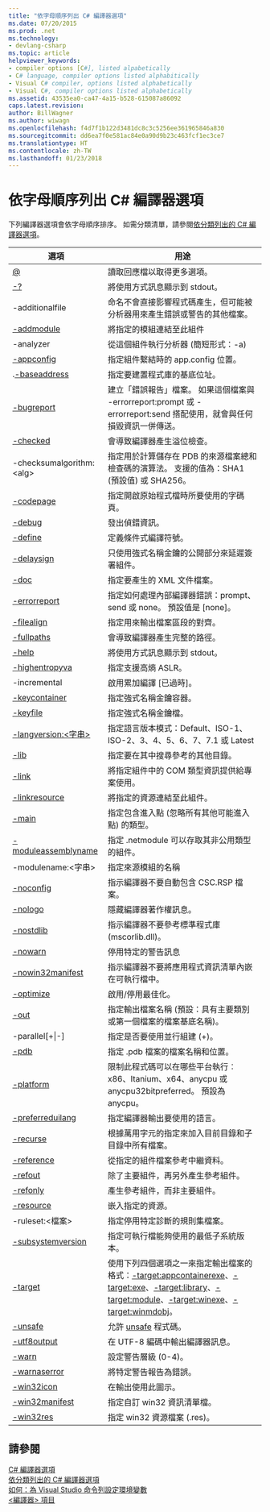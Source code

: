 ```yaml
---
title: "依字母順序列出 C# 編譯器選項"
ms.date: 07/20/2015
ms.prod: .net
ms.technology:
- devlang-csharp
ms.topic: article
helpviewer_keywords:
- compiler options [C#], listed alpabetically
- C# language, compiler options listed alphabitically
- Visual C# compiler, options listed alphabetically
- Visual C#, compiler options listed alphabetically
ms.assetid: 43535ea0-ca47-4a15-b528-615087a86092
caps.latest.revision: 
author: BillWagner
ms.author: wiwagn
ms.openlocfilehash: f4d7f1b122d3481dc8c3c5256ee361965846a830
ms.sourcegitcommit: dd6ea7f0e581ac84e0a90d9b23c463fcf1ec3ce7
ms.translationtype: HT
ms.contentlocale: zh-TW
ms.lasthandoff: 01/23/2018
---
```

# <a name="c-compiler-options-listed-alphabetically"></a>依字母順序列出 C# 編譯器選項
下列編譯器選項會依字母順序排序。 如需分類清單，請參閱[依分類列出的 C# 編譯器選項](../../../csharp/language-reference/compiler-options/listed-by-category.md)。  
  
|選項|用途|  
|------------|-------------|  
|[@](../../../csharp/language-reference/compiler-options/response-file-compiler-option.md)|讀取回應檔以取得更多選項。|  
|[-?](../../../csharp/language-reference/compiler-options/help-compiler-option.md)|將使用方式訊息顯示到 stdout。|  
|-additionalfile|命名不會直接影響程式碼產生，但可能被分析器用來產生錯誤或警告的其他檔案。|  
|[-addmodule](../../../csharp/language-reference/compiler-options/addmodule-compiler-option.md)|將指定的模組連結至此組件|  
|-analyzer|從這個組件執行分析器 (簡短形式：-a)|  
|[-appconfig](../../../csharp/language-reference/compiler-options/appconfig-compiler-option.md)|指定組件繫結時的 app.config 位置。|  
|.[-baseaddress](../../../csharp/language-reference/compiler-options/baseaddress-compiler-option.md)|指定要建置程式庫的基底位址。|  
|[-bugreport](../../../csharp/language-reference/compiler-options/bugreport-compiler-option.md)|建立「錯誤報告」檔案。 如果這個檔案與 -errorreport:prompt 或 -errorreport:send 搭配使用，就會與任何損毀資訊一併傳送。|  
|[-checked](../../../csharp/language-reference/compiler-options/checked-compiler-option.md)|會導致編譯器產生溢位檢查。|  
|-checksumalgorithm:\<alg>|指定用於計算儲存在 PDB 的來源檔案總和檢查碼的演算法。  支援的值為：SHA1 (預設值) 或 SHA256。|  
|[-codepage](../../../csharp/language-reference/compiler-options/codepage-compiler-option.md)|指定開啟原始程式檔時所要使用的字碼頁。|  
|[-debug](../../../csharp/language-reference/compiler-options/debug-compiler-option.md)|發出偵錯資訊。|  
|[-define](../../../csharp/language-reference/compiler-options/define-compiler-option.md)|定義條件式編譯符號。|  
|[-delaysign](../../../csharp/language-reference/compiler-options/delaysign-compiler-option.md)|只使用強式名稱金鑰的公開部分來延遲簽署組件。|  
|[-doc](../../../csharp/language-reference/compiler-options/doc-compiler-option.md)|指定要產生的 XML 文件檔案。|  
|[-errorreport](../../../csharp/language-reference/compiler-options/errorreport-compiler-option.md)|指定如何處理內部編譯器錯誤：prompt、send 或 none。 預設值是 [none]。|  
|[-filealign](../../../csharp/language-reference/compiler-options/filealign-compiler-option.md)|指定用來輸出檔案區段的對齊。|  
|[-fullpaths](../../../csharp/language-reference/compiler-options/fullpaths-compiler-option.md)|會導致編譯器產生完整的路徑。|  
|[-help](../../../csharp/language-reference/compiler-options/help-compiler-option.md)|將使用方式訊息顯示到 stdout。|  
|[-highentropyva](../../../csharp/language-reference/compiler-options/highentropyva-compiler-option.md)|指定支援高熵 ASLR。|  
|-incremental|啟用累加編譯 [已過時]。|  
|[-keycontainer](../../../csharp/language-reference/compiler-options/keycontainer-compiler-option.md)|指定強式名稱金鑰容器。|  
|[-keyfile](../../../csharp/language-reference/compiler-options/keyfile-compiler-option.md)|指定強式名稱金鑰檔。|  
|[-langversion:\<字串>](../../../csharp/language-reference/compiler-options/langversion-compiler-option.md)|指定語言版本模式：Default、ISO-1、ISO-2、3、4、5、6、7、7.1 或 Latest |  
|[-lib](../../../csharp/language-reference/compiler-options/lib-compiler-option.md)|指定要在其中搜尋參考的其他目錄。|  
|[-link](../../../csharp/language-reference/compiler-options/link-compiler-option.md)|將指定組件中的 COM 類型資訊提供給專案使用。|  
|[-linkresource](../../../csharp/language-reference/compiler-options/linkresource-compiler-option.md)|將指定的資源連結至此組件。|  
|[-main](../../../csharp/language-reference/compiler-options/main-compiler-option.md)|指定包含進入點 (忽略所有其他可能進入點) 的類型。|  
|[-moduleassemblyname](../../../csharp/language-reference/compiler-options/moduleassemblyname-compiler-option.md)|指定 .netmodule 可以存取其非公用類型的組件。|  
|-modulename:\<字串>|指定來源模組的名稱|  
|[-noconfig](../../../csharp/language-reference/compiler-options/noconfig-compiler-option.md)|指示編譯器不要自動包含 CSC.RSP 檔案。|  
|[-nologo](../../../csharp/language-reference/compiler-options/nologo-compiler-option.md)|隱藏編譯器著作權訊息。|  
|[-nostdlib](../../../csharp/language-reference/compiler-options/nostdlib-compiler-option.md)|指示編譯器不要參考標準程式庫 (mscorlib.dll)。|  
|[-nowarn](../../../csharp/language-reference/compiler-options/nowarn-compiler-option.md)|停用特定的警告訊息|  
|[-nowin32manifest](../../../csharp/language-reference/compiler-options/nowin32manifest-compiler-option.md)|指示編譯器不要將應用程式資訊清單內嵌在可執行檔中。|  
|[-optimize](../../../csharp/language-reference/compiler-options/optimize-compiler-option.md)|啟用/停用最佳化。|  
|[-out](../../../csharp/language-reference/compiler-options/out-compiler-option.md)|指定輸出檔案名稱 (預設：具有主要類別或第一個檔案的檔案基底名稱)。|  
|-parallel[+&#124;-]|指定是否要使用並行組建 (+)。|  
|[-pdb](../../../csharp/language-reference/compiler-options/pdb-compiler-option.md)|指定 .pdb 檔案的檔案名稱和位置。|  
|[-platform](../../../csharp/language-reference/compiler-options/platform-compiler-option.md)|限制此程式碼可以在哪些平台執行︰x86、Itanium、x64、anycpu 或 anycpu32bitpreferred。 預設為 anycpu。|  
|[-preferreduilang](../../../csharp/language-reference/compiler-options/preferreduilang-compiler-option.md)|指定編譯器輸出要使用的語言。|  
|[-recurse](../../../csharp/language-reference/compiler-options/recurse-compiler-option.md)|根據萬用字元的指定來加入目前目錄和子目錄中所有檔案。|  
|[-reference](../../../csharp/language-reference/compiler-options/reference-compiler-option.md)|從指定的組件檔案參考中繼資料。|  
|[-refout](refout-compiler-option.md)|除了主要組件，再另外產生參考組件。|  
|[-refonly](refonly-compiler-option.md)|產生參考組件，而非主要組件。|  
|[-resource](../../../csharp/language-reference/compiler-options/resource-compiler-option.md)|嵌入指定的資源。|  
|-ruleset:\<檔案>|指定停用特定診斷的規則集檔案。|  
|[-subsystemversion](../../../csharp/language-reference/compiler-options/subsystemversion-compiler-option.md)|指定可執行檔能夠使用的最低子系統版本。|  
|[-target](../../../csharp/language-reference/compiler-options/target-compiler-option.md)|使用下列四個選項之一來指定輸出檔案的格式：[-target:appcontainerexe](../../../csharp/language-reference/compiler-options/target-appcontainerexe-compiler-option.md)、[-target:exe](../../../csharp/language-reference/compiler-options/target-exe-compiler-option.md)、[-target:library](../../../csharp/language-reference/compiler-options/target-library-compiler-option.md)、[-target:module](../../../csharp/language-reference/compiler-options/target-module-compiler-option.md)、[-target:winexe](../../../csharp/language-reference/compiler-options/target-winexe-compiler-option.md)、[-target:winmdobj](../../../csharp/language-reference/compiler-options/target-winmdobj-compiler-option.md)。|  
|[-unsafe](../../../csharp/language-reference/compiler-options/unsafe-compiler-option.md)|允許 [unsafe](../../../csharp/language-reference/keywords/unsafe.md) 程式碼。|  
|[-utf8output](../../../csharp/language-reference/compiler-options/utf8output-compiler-option.md)|在 UTF-8 編碼中輸出編譯器訊息。|  
|[-warn](../../../csharp/language-reference/compiler-options/warn-compiler-option.md)|設定警告層級 (0-4)。|  
|[-warnaserror](../../../csharp/language-reference/compiler-options/warnaserror-compiler-option.md)|將特定警告報告為錯誤。|  
|[-win32icon](../../../csharp/language-reference/compiler-options/win32icon-compiler-option.md)|在輸出使用此圖示。|  
|[-win32manifest](../../../csharp/language-reference/compiler-options/win32manifest-compiler-option.md)|指定自訂 win32 資訊清單檔。|  
|[-win32res](../../../csharp/language-reference/compiler-options/win32res-compiler-option.md)|指定 win32 資源檔案 (.res)。|  
  
## <a name="see-also"></a>請參閱  
 [C# 編譯器選項](../../../csharp/language-reference/compiler-options/index.md)  
 [依分類列出的 C# 編譯器選項](../../../csharp/language-reference/compiler-options/listed-by-category.md)  
 [如何：為 Visual Studio 命令列設定環境變數](../../../csharp/language-reference/compiler-options/how-to-set-environment-variables-for-the-visual-studio-command-line.md)  
 [\<編譯器> 項目](../../../framework/configure-apps/file-schema/compiler/compiler-element.md)

